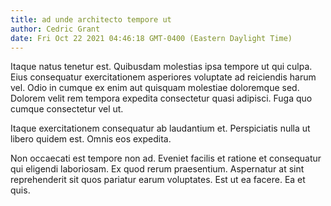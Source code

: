 ```yaml
---
title: ad unde architecto tempore ut
author: Cedric Grant
date: Fri Oct 22 2021 04:46:18 GMT-0400 (Eastern Daylight Time)
---
```

Itaque natus tenetur est. Quibusdam molestias ipsa tempore ut qui culpa. Eius consequatur exercitationem asperiores voluptate ad reiciendis harum vel. Odio in cumque ex enim aut quisquam molestiae doloremque sed. Dolorem velit rem tempora expedita consectetur quasi adipisci. Fuga quo cumque consectetur vel ut.

 Itaque exercitationem consequatur ab laudantium et. Perspiciatis nulla ut libero quidem est. Omnis eos expedita.

 Non occaecati est tempore non ad. Eveniet facilis et ratione et consequatur qui eligendi laboriosam. Ex quod rerum praesentium. Aspernatur at sint reprehenderit sit quos pariatur earum voluptates. Est ut ea facere. Ea et quis.